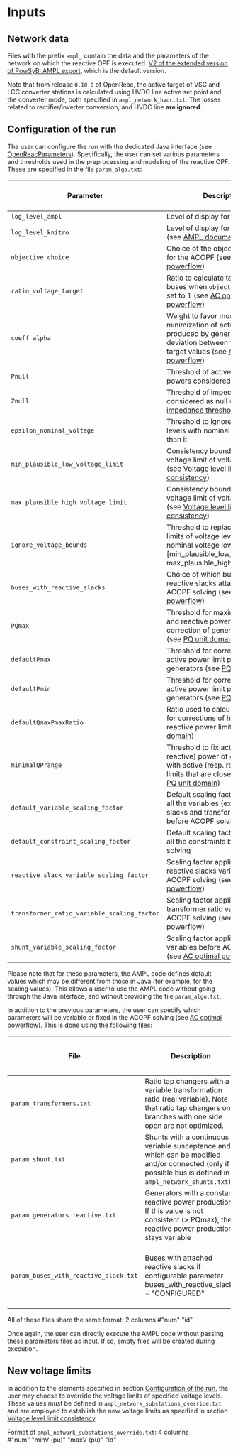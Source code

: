 # Inputs

## Network data

Files with the prefix `ampl_` contain the data and the parameters of the network on which the reactive OPF is executed.
[V2 of the extended version of PowSyBl AMPL export](https://github.com/powsybl/powsybl-core/blob/main/ampl-converter/src/main/java/com/powsybl/ampl/converter/version/ExtendedAmplExporterV2.java), which is the default version.

Note that from release `0.10.0` of OpenReac, the active target of VSC and LCC converter stations is calculated using HVDC line active set point 
and the converter mode, both specified in `ampl_network_hvdc.txt`. The losses related to rectifier/inverter conversion, and HVDC line **are ignored**.

## Configuration of the run

The user can configure the run with the dedicated Java interface 
(see [OpenReacParameters](https://github.com/powsybl/powsybl-optimizer/blob/main/open-reac/src/main/java/com/powsybl/openreac/parameters/input/OpenReacParameters.java)).
Specifically, the user can set various parameters and thresholds used in the preprocessing and modeling of the reactive OPF. 
These are specified in the file `param_algo.txt`:

| Parameter                                   | Description                                                                                                                                                                       | Java default value | Domain                                        |
|---------------------------------------------|-----------------------------------------------------------------------------------------------------------------------------------------------------------------------------------|--------------------|-----------------------------------------------|
| `log_level_ampl`                            | Level of display for AMPL prints                                                                                                                                                  | INFO               | {DEBUG, INFO, WARNING, ERROR}                 |
| `log_level_knitro`                          | Level of display for solver prints (see [AMPL documentation](https://dev.ampl.com/ampl/options.html))                                                                             | $1$                | {0, 1, 2}                                     |  
| `objective_choice`                          | Choice of the objective function for the ACOPF (see [AC optimal powerflow](acOptimalPowerflow.md))                                                                               | $0$                | {0, 1, 2}                                     |
| `ratio_voltage_target`                      | Ratio to calculate target V of buses when `objective_choice` is set to $1$ (see [AC optimal powerflow](acOptimalPowerflow.md))                                                   | $0.5$              | $[0; 1]$                                    |
| `coeff_alpha`                               | Weight to favor more/less minimization of active power produced by generators or deviation between them and target values (see [AC optimal powerflow](acOptimalPowerflow.md)) | $1$                | $[0; 1]$                                    |
| `Pnull`                                     | Threshold of active and reactive powers considered as null                                                                                                                        | $0.01$ (MW)        | $[0; 1]$                                    |
| `Znull`                                     | Threshold of impedance considered as null (see [Zero impedance threshold](preprocessing.md#zero-impedance-threshold))                                                                                                                          | $10^{-5}$ (p.u.)   | $[0; 0.1]$                                  |                                                                                                                                                                  
 | `epsilon_nominal_voltage`                   | Threshold to ignore voltage levels with nominal voltage lower than it                                                                                                             | $1$ (kV)           | $\mathbb{R}^{+}$                              | 
| `min_plausible_low_voltage_limit`           | Consistency bound for low voltage limit of voltage levels (see [Voltage level limit consistency](preprocessing.md#voltage-level-limit-consistency))                                                                       | $0.5$ (p.u.)       | $\mathbb{R}^{+}$                              |
| `max_plausible_high_voltage_limit`          | Consistency bound for high voltage limit of voltage levels (see [Voltage level limit consistency](preprocessing.md#voltage-level-limit-consistency))                                                                      | $1.5$ (p.u.)       | [`min_plausible_low_voltage_limit`; $\infty$] |
| `ignore_voltage_bounds`                     | Threshold to replace voltage limits of voltage levels with nominal voltage lower than it, by  [min_plausible_low_voltage_limit; max_plausible_high_voltage_limit]                 | $0$ (p.u.)         | $\mathbb{R}^{+}$                              |
| `buses_with_reactive_slacks`                | Choice of which buses will have reactive slacks attached in ACOPF solving (see [AC optimal powerflow](acOptimalPowerflow.md))                                                    | ALL                | {CONFIGURED, NO_GENERATION, ALL}              |
| `PQmax`                                     | Threshold for maximum active and reactive power considered in correction of generator limits  (see [PQ unit domain](preprocessing.md#pq-unit-domain))                                                    | $9000$ (MW, MVAr)  | $\mathbb{R}$                                  |
| `defaultPmax`                               | Threshold for correction of high active power limit produced by generators (see [PQ unit domain](preprocessing.md#pq-unit-domain))                                                                       | $1000$ (MW)        | $\mathbb{R}$                                  |
| `defaultPmin`                               | Threshold for correction of low active power limit produced by generators (see [PQ unit domain](preprocessing.md#pq-unit-domain))                                                                        | $0$ (MW)           | $\mathbb{R}$                                  |
| `defaultQmaxPmaxRatio`                      | Ratio used to calculate threshold for corrections of high/low reactive power limits (see [PQ unit domain](preprocessing.md#pq-unit-domain))                                                              | $0.3$ (MVAr/MW)    | $\mathbb{R}$                                  |
| `minimalQPrange`                            | Threshold to fix active (resp. reactive) power of generators with active (resp. reactive) power limits that are closer than it (see [PQ unit domain](preprocessing.md#pq-unit-domain))                   | $1$ (MW, MVAr)     | $\mathbb{R}$                                  |
| `default_variable_scaling_factor`           | Default scaling factor applied to all the variables (except reactive slacks and transformer ratios) before ACOPF solving                                                          | $1$                | $\mathbb{R}^{*,+}$                            |
| `default_constraint_scaling_factor`         | Default scaling factor applied to all the constraints before ACOPF solving                                                                                                        | $1$                | $\mathbb{R}^{+}$                              |
| `reactive_slack_variable_scaling_factor`    | Scaling factor applied to all reactive slacks variables before ACOPF solving (see [AC optimal powerflow](acOptimalPowerflow.md))                                                 | $0.1$              | $\mathbb{R}^{*,+}$                            |
| `transformer_ratio_variable_scaling_factor` | Scaling factor applied to all transformer ratio variables before ACOPF solving (see [AC optimal powerflow](acOptimalPowerflow.md))                                               | $0.001$            | $\mathbb{R}^{*,+}$                            |
| `shunt_variable_scaling_factor`             | Scaling factor applied to all shunt variables before ACOPF solving (see [AC optimal powerflow](acOptimalPowerflow.md))                                                           | $0.1$              | $\mathbb{R}^{*,+}$                            |

Please note that for these parameters, the AMPL code defines default values which may be different from those in Java (for example, for the scaling values). This allows a user to use the AMPL code without going through the Java interface, and without providing the file `param_algo.txt`.

In addition to the previous parameters, the user can specify which parameters will be variable or fixed in the ACOPF solving (see [AC optimal powerflow](acOptimalPowerflow.md)).
This is done using the following files:

| File                                  | Description                                                                                                                                             | Default behavior of modified values                                                                         |
|---------------------------------------|---------------------------------------------------------------------------------------------------------------------------------------------------------|-------------------------------------------------------------------------------------------------------------|
| `param_transformers.txt`              | Ratio tap changers with a variable transformation ratio (real variable). Note that ratio tap changers on branches with one side open are not optimized. | Transformation ratios are fixed                                                                             |
| `param_shunt.txt`                     | Shunts with a continuous variable susceptance and which can be modified and/or connected (only if possible bus is defined in `ampl_network_shunts.txt`) | Shunt susceptances are fixed                                                                                |
| `param_generators_reactive.txt`       | Generators with a constant reactive power production. If this value is not consistent (> PQmax), the reactive power production stays variable           | Coherent reactive power productions (see [P/Q unit domain](preprocessing.md#pq-unit-domain)) are variable   |
| `param_buses_with_reactive_slack.txt` | Buses with attached reactive slacks if configurable parameter buses_with_reactive_slacks = "CONFIGURED"                                                 | Only buses with no reactive power production have reactive slacks attached                                  |    

All of these files share the same format: 2 columns #"num" "id".

Once again, the user can directly execute the AMPL code without passing these parameters files as input. 
If so, empty files will be created during execution.

## New voltage limits

In addition to the elements specified in section [Configuration of the run](#configuration-of-the-run), the user may choose to override the voltage limits of specified voltage levels. These values must be defined in `ampl_network_substations_override.txt` and are employed to establish the new voltage limits as specified in section [Voltage level limit consistency](preprocessing.md#voltage-level-limit-consistency). 

Format of `ampl_network_substations_override.txt`: 4 columns  
\#"num" "minV (pu)" "maxV (pu)" "id"
